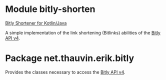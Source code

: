 # Module bitly-shorten

[Bitly Shortener for Kotlin/Java](https://github.com/ethauvin/bitly-shorten)

A simple implementation of the link shortening (Bitlinks) abilities of the [Bitly API v4](https://dev.bitly.com/api-reference).

# Package net.thauvin.erik.bitly

Provides the classes necessary to access the [Bitly API v4](https://dev.bitly.com/api-reference).
